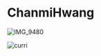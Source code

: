 # ChanmiHwang

![IMG_9480](https://user-images.githubusercontent.com/86944161/193866334-145198c2-c220-4353-9582-8dfb96eec74d.PNG)

![curri](https://tva1.sinaimg.cn/large/e6c9d24egy1h6m8g413dwj21hc0u0dja.jpg)
